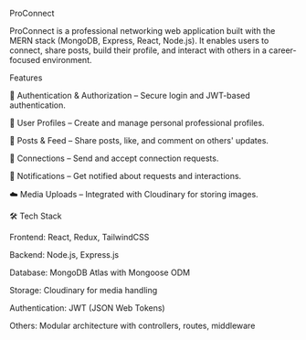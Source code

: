ProConnect

ProConnect is a professional networking web application built with the MERN stack (MongoDB, Express, React, Node.js).
It enables users to connect, share posts, build their profile, and interact with others in a career-focused environment.

Features

🔐 Authentication & Authorization – Secure login and JWT-based authentication.

👤 User Profiles – Create and manage personal professional profiles.

📝 Posts & Feed – Share posts, like, and comment on others' updates.

🤝 Connections – Send and accept connection requests.

🔔 Notifications – Get notified about requests and interactions.

☁️ Media Uploads – Integrated with Cloudinary for storing images.

🛠️ Tech Stack

Frontend: React, Redux, TailwindCSS

Backend: Node.js, Express.js

Database: MongoDB Atlas with Mongoose ODM

Storage: Cloudinary for media handling

Authentication: JWT (JSON Web Tokens)

Others: Modular architecture with controllers, routes, middleware

